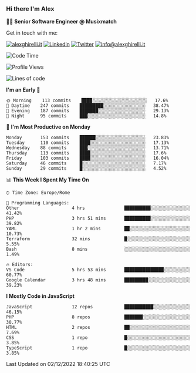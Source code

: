 ### Hi there I'm Alex

👨‍💻 __Senior Software Engineer @ Musixmatch__

Get in touch with me:

[![alexghirelli.it](https://img.shields.io/static/v1?label=alexghirelli.it&message=%20&color=red&logo=&style=flat-square&logoColor=white)](https://www.alexghirelli.it/)
[![Linkedin](https://img.shields.io/static/v1?label=Linkedin&message=%20&color=blue&logo=Linkedin&style=flat-square&logoColor=white)](https://linkedin.com/in/alexghirelli)
[![Twitter](https://img.shields.io/static/v1?label=Twitter&message=%20&color=blue&logo=Twitter&style=flat-square&logoColor=white)](https://twitter.com/alexGhirelli)
[![info@alexghirelli.it](https://img.shields.io/static/v1?label=info@alexghirelli.it&message=%20&color=red&logo=gmail&style=flat-square&logoColor=white)](mailto:info@alexghirelli.it)

<!--START_SECTION:waka-->
![Code Time](http://img.shields.io/badge/Code%20Time-7%2C139%20hrs%2030%20mins-blue)

![Profile Views](http://img.shields.io/badge/Profile%20Views-0-blue)

![Lines of code](https://img.shields.io/badge/From%20Hello%20World%20I%27ve%20Written-790%20Thousand%20lines%20of%20code-blue)

**I'm an Early 🐤** 

```text
🌞 Morning    113 commits    ████░░░░░░░░░░░░░░░░░░░░░   17.6% 
🌆 Daytime    247 commits    █████████░░░░░░░░░░░░░░░░   38.47% 
🌃 Evening    187 commits    ███████░░░░░░░░░░░░░░░░░░   29.13% 
🌙 Night      95 commits     ███░░░░░░░░░░░░░░░░░░░░░░   14.8%

```
📅 **I'm Most Productive on Monday** 

```text
Monday       153 commits    ██████░░░░░░░░░░░░░░░░░░░   23.83% 
Tuesday      110 commits    ████░░░░░░░░░░░░░░░░░░░░░   17.13% 
Wednesday    88 commits     ███░░░░░░░░░░░░░░░░░░░░░░   13.71% 
Thursday     113 commits    ████░░░░░░░░░░░░░░░░░░░░░   17.6% 
Friday       103 commits    ████░░░░░░░░░░░░░░░░░░░░░   16.04% 
Saturday     46 commits     █░░░░░░░░░░░░░░░░░░░░░░░░   7.17% 
Sunday       29 commits     █░░░░░░░░░░░░░░░░░░░░░░░░   4.52%

```


📊 **This Week I Spent My Time On** 

```text
⌚︎ Time Zone: Europe/Rome

💬 Programming Languages: 
Other                    4 hrs               ██████████░░░░░░░░░░░░░░░   41.42% 
PHP                      3 hrs 51 mins       ██████████░░░░░░░░░░░░░░░   39.82% 
YAML                     1 hr 2 mins         ██░░░░░░░░░░░░░░░░░░░░░░░   10.73% 
Terraform                32 mins             █░░░░░░░░░░░░░░░░░░░░░░░░   5.55% 
Bash                     8 mins              ░░░░░░░░░░░░░░░░░░░░░░░░░   1.49%

🔥 Editors: 
VS Code                  5 hrs 53 mins       ███████████████░░░░░░░░░░   60.77% 
Google Calendar          3 hrs 48 mins       █████████░░░░░░░░░░░░░░░░   39.23%

```

**I Mostly Code in JavaScript** 

```text
JavaScript               12 repos            ███████████░░░░░░░░░░░░░░   46.15% 
PHP                      8 repos             ███████░░░░░░░░░░░░░░░░░░   30.77% 
HTML                     2 repos             ██░░░░░░░░░░░░░░░░░░░░░░░   7.69% 
CSS                      1 repo              █░░░░░░░░░░░░░░░░░░░░░░░░   3.85% 
TypeScript               1 repo              █░░░░░░░░░░░░░░░░░░░░░░░░   3.85%

```



 Last Updated on 02/12/2022 18:40:25 UTC
<!--END_SECTION:waka-->
